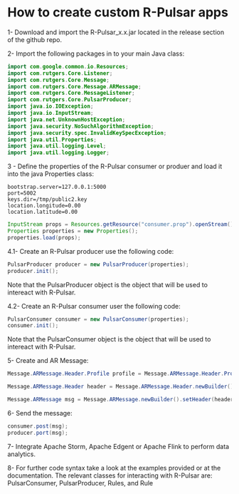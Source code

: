 # How to create custom R-Pulsar apps

1- Download and import the R-Pulsar_x.x.jar located in the release section of the github repo.

2- Import the following packages in to your main Java class:

```java
import com.google.common.io.Resources;
import com.rutgers.Core.Listener;
import com.rutgers.Core.Message;
import com.rutgers.Core.Message.ARMessage;
import com.rutgers.Core.MessageListener;
import com.rutgers.Core.PulsarProducer;
import java.io.IOException;
import java.io.InputStream;
import java.net.UnknownHostException;
import java.security.NoSuchAlgorithmException;
import java.security.spec.InvalidKeySpecException;
import java.util.Properties;
import java.util.logging.Level;
import java.util.logging.Logger;
```

3 - Define the properties of the R-Pulsar consumer or produer and load it into the java Properties class:

``` 
bootstrap.server=127.0.0.1:5000 
port=5002
keys.dir=/tmp/public2.key
location.longitude=0.00
location.latitude=0.00
```
```java
InputStream props = Resources.getResource("consumer.prop").openStream();
Properties properties = new Properties();
properties.load(props);
```

4.1- Create an R-Pulsar producer use the following code:

```java
PulsarProducer producer = new PulsarProducer(properties);
producer.init();
```
Note that the PulsarProducer object is the object that will be used to intereact with R-Pulsar.

4.2- Create an R-Pulsar consumer user the following code:

```java
PulsarConsumer consumer = new PulsarConsumer(properties);
consumer.init();
```
Note that the PulsarConsumer object is the object that will be used to intereact with R-Pulsar.

5- Create and AR Message:

```java
Message.ARMessage.Header.Profile profile = Message.ARMessage.Header.Profile.newBuilder().addSingle("temperature").addSingle("fahrenheit").build();

Message.ARMessage.Header header = Message.ARMessage.Header.newBuilder().setLatitude(0.00).setLongitude(0.00).setType(Message.ARMessage.RPType.AR_CONSUMER).setProfile(profile).setPeerId(consumer.getPeerID()).build();

Message.ARMessage msg = Message.ARMessage.newBuilder().setHeader(header).setAction(Message.ARMessage.Action.NOTIFY_DATA).build();
```

6- Send the message:

```java
consumer.post(msg);
producer.port(msg);
```

7- Integrate Apache Storm, Apache Edgent or Apache Flink to perform data analytics.

8- For further code syntax take a look at the examples provided or at the documentation. The relevant classes for interacting with R-Pulsar are: PulsarConsumer, PulsarProducer, Rules, and Rule



